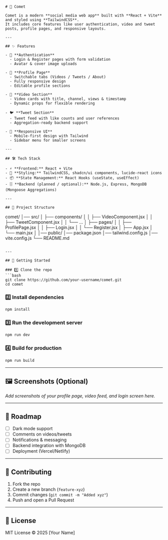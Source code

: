 ```
# 🚀 Comet

Comet is a modern **social media web app** built with **React + Vite** and styled using **TailwindCSS**.  
It includes core features like user authentication, video and tweet posts, profile pages, and responsive layouts.  

---

## ✨ Features

- 🔐 **Authentication**
  - Login & Register pages with form validation
  - Avatar & cover image uploads  

- 👤 **Profile Page**
  - Switchable tabs (Videos / Tweets / About)
  - Fully responsive design
  - Editable profile sections  

- 🎥 **Video Section**
  - Video cards with title, channel, views & timestamp
  - Dynamic props for flexible rendering  

- 🐦 **Tweet Section**
  - Tweet feed with like counts and user references
  - Aggregation-ready backend support  

- 📱 **Responsive UI**
  - Mobile-first design with Tailwind
  - Sidebar menu for smaller screens  

---

## 🛠️ Tech Stack

- ⚡ **Frontend:** React + Vite  
- 🎨 **Styling:** TailwindCSS, shadcn/ui components, lucide-react icons  
- 📦 **State Management:** React Hooks (useState, useEffect)  
- 🗄️ **Backend (planned / optional):** Node.js, Express, MongoDB (Mongoose Aggregations)  

---

## 📂 Project Structure

```

comet/
│── src/
│   ├── components/
│   │   ├── VideoComponent.jsx
│   │   ├── TweetComponent.jsx
│   │   └── ...
│   ├── pages/
│   │   ├── ProfilePage.jsx
│   │   ├── Login.jsx
│   │   └── Register.jsx
│   ├── App.jsx
│   └── main.jsx
│
│── public/
│── package.json
│── tailwind.config.js
│── vite.config.js
└── README.md

````

---

## 🚦 Getting Started

### 1️⃣ Clone the repo
```bash
git clone https://github.com/your-username/comet.git
cd comet
````

### 2️⃣ Install dependencies

```bash
npm install
```

### 3️⃣ Run the development server

```bash
npm run dev
```

### 4️⃣ Build for production

```bash
npm run build
```

---

## 🖼️ Screenshots (Optional)

*Add screenshots of your profile page, video feed, and login screen here.*

---

## 📌 Roadmap

* [ ] Dark mode support
* [ ] Comments on videos/tweets
* [ ] Notifications & messaging
* [ ] Backend integration with MongoDB
* [ ] Deployment (Vercel/Netlify)

---

## 🤝 Contributing

1. Fork the repo
2. Create a new branch (`feature-xyz`)
3. Commit changes (`git commit -m "Added xyz"`)
4. Push and open a Pull Request

---

## 📜 License

MIT License © 2025 \[Your Name]

```
```

